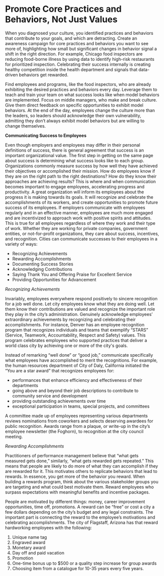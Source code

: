 # Promote Core Practices and Behaviors, Not Just Values

When you diagnosed your culture, you identified practices and behaviors that contribute to your goals, and which are detracting. Create an awareness campaign for core practices and behaviors you want to see more of, highlighting how small but significant changes in behavior signal a shift in the right direction. For example, Chicago food inspectors are reducing food-borne illness by using data to identify high-risk restaurants for prioritized inspection. Celebrating their success internally is creating healthy competition inside the health department and signals that data-driven behaviors get rewarded. 

Find employees and programs, like the food inspectors, who are already exhibiting the desired practices and behaviors every day. Leverage them to teach and train your team on what success looks like when model behaviors are implemented. Focus on middle managers, who make and break culture. Give them direct feedback on specific opportunities to exhibit model behaviors. At the end of the day, employees change the culture more than the leaders, so leaders should acknowledge their own vulnerability, admitting they don’t always exhibit model behaviors but are willing to change themselves. 

**Communicating Success to Employees**

Even though employers and employees may differ in their personal definitions of success, there is general agreement that success is an important organizational value. The first step in getting on the same page about success is determining what success looks like to each group. Organizations commonly measure success by how well they have achieved their objectives or accomplished their mission. How do employees know if they are on the right path to the right destinations? How do they know their approaches are achieving results? This is where and when communication becomes important to engage employees, accelerating progress and productivity. A great organization will inform its employees about the progress it is making towards its goals. It will recognize and celebrate the accomplishments of its workers, and create opportunities to promote future success of its employees. If employers communicate with employees regularly and in an effective manner, employees are much more engaged and are incentivized to approach work with positive spirits and attitudes. This is true for all employees regardless of where they work and their type of work. Whether they are working for private companies, government entities, or not-for-profit organizations, they care about success, incentives, and recognition. Cities can communicate successes to their employees in a variety of ways:

* Recognizing Achievements
* Rewarding Accomplishments
* Documenting Success Stories
* Acknowledging Contributions
* Saying Thank You and Offering Praise for Excellent Service
* Providing Opportunities for Advancement

*Recognizing Achievements*
 
Invariably, employees everywhere respond positively to sincere recognition for a job well done. Let city employees know what they are doing well. Let them know their contributions are valued and recognize the important role they play in the city’s administration. Genuinely acknowledge employees’ extraordinary achievements by recognizing and celebrating their accomplishments. For instance, Denver has an employee recognition program that recognizes individuals and teams that exemplify “STARS” (Service, Teamwork, Accountability, Respect and Safety) values. This program celebrates employees who supported practices that deliver a world class city by achieving one or more of the city's goals.
 
Instead of remarking “well done” or “good job,” communicate specifically what employees have accomplished to merit the recognitions. For example, the human resources department of City of Daly, California initiated the “You are a star award” that recognizes employees for:

* performances that enhance efficiency and effectiveness of their departments
* going above and beyond their job descriptions to contribute to community service and development
* providing outstanding achievements over time
* exceptional participation in teams, special projects, and committees

A committee made up of employees representing various departments reviews nominations from coworkers and selects deserving awardees for public recognition. Awards range from a plaque, or write-up in the city’s employee newsletter (the Foghorn), to recognition at the city council meeting.

*Rewarding Accomplishments*

Practitioners of performance management believe that “what gets measured gets done,” similarly, “what gets rewarded gets repeated.” This means that people are likely to do more of what they can accomplish if they are rewarded for it. This motivates others to replicate behaviors that lead to rewards. In essence, you get more of the behavior you reward. When building a rewards program, think about the various stakeholder groups you are targeting and what could best motivate them. Reward employees who surpass expectations with meaningful benefits and incentive packages.

People are motivated by different things: money, career improvement opportunities, time off, promotions. A reward can be “free” or cost a city a few dollars depending on the city’s budget and any legal constraints. The important part is connecting the reward to the employee’s motivations and celebrating accomplishments. The city of Flagstaff, Arizona has <multiple award systems> that reward hardworking employees with the following:
 1. Unique name tag
 2. Engraved award
 3. Monetary award
 4. Day off and paid vacation
 5. Promotion  
 6. One-time bonus up to $500 or a quality step increase for group awards 
 7. Choosing item from a catalogue for 10-35 years every five years.
